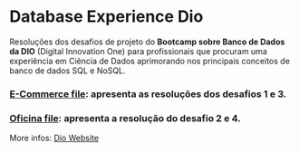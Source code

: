 # Database Experience Dio

Resoluções dos desafios de projeto do **Bootcamp sobre Banco de Dados da DIO** (Digital Innovation One) para profissionais que procuram uma experiência em Ciência de Dados 
aprimorando nos principais conceitos de banco de dados SQL e NoSQL. 

### [E-Commerce file](https://github.com/Pmms89/Database-Experience-Dio/tree/main/E-commerce): apresenta as resoluções dos desafios 1 e 3.
### [Oficina file](https://github.com/Pmms89/Database-Experience-Dio/tree/main/Oficina): apresenta a resolução do desafio 2 e 4. 


More infos: [Dio Website](https://www.dio.me/en)

